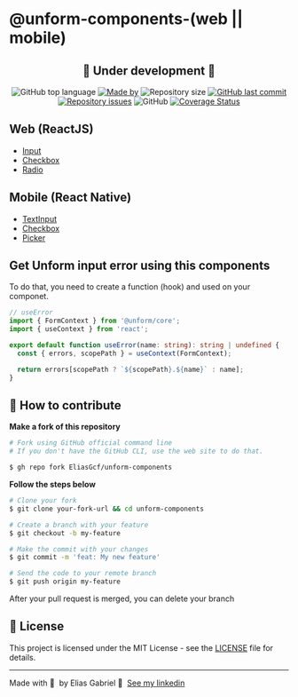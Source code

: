 # @unform-components-(web || mobile)

<h2 align="center">🚧 Under development 🚧</h2>

<p align="center">
  <img alt="GitHub top language" src="https://img.shields.io/github/languages/top/EliasGcf/unform-components">
  <a href="https://www.linkedin.com/in/eliasgcf/" target="_blank" rel="noopener noreferrer"><img alt="Made by" src="https://img.shields.io/badge/made%20by-Elias%20Gabriel-%239466FF"></a>
  <img alt="Repository size" src="https://img.shields.io/github/repo-size/EliasGcf/unform-components">
  <a href="https://github.com/EliasGcf/unform-components/commits/master"><img alt="GitHub last commit" src="https://img.shields.io/github/last-commit/EliasGcf/unform-components"></a>
  <a href="https://github.com/EliasGcf/unform-components/issues"><img alt="Repository issues" src="https://img.shields.io/github/issues/EliasGcf/unform-components"></a>
  <img alt="GitHub" src="https://img.shields.io/github/license/EliasGcf/unform-components">
  <a href='https://coveralls.io/github/EliasGcf/unform-components'><img src='https://coveralls.io/repos/github/EliasGcf/unform-components/badge.svg' alt='Coverage Status' /></a>
</p>

## Web (ReactJS)

- [Input](./packages/web/Input/README.md)
- [Checkbox](./packages/web/Checkbox/README.md)
- [Radio](./packages/web/Radio/README.md)

## Mobile (React Native)

- [TextInput](./packages/mobile/TextInput/README.md)
- [Checkbox](./packages/mobile/Checkbox/README.md)
- [Picker](./packages/mobile/Picker/README.md)

## Get Unform input error using this components

To do that, you need to create a function (hook) and used on your componet.

```ts
// useError
import { FormContext } from '@unform/core';
import { useContext } from 'react';

export default function useError(name: string): string | undefined {
  const { errors, scopePath } = useContext(FormContext);

  return errors[scopePath ? `${scopePath}.${name}` : name];
}
```

## 🤔 How to contribute

**Make a fork of this repository**

```bash
# Fork using GitHub official command line
# If you don't have the GitHub CLI, use the web site to do that.

$ gh repo fork EliasGcf/unform-components
```

**Follow the steps below**

```bash
# Clone your fork
$ git clone your-fork-url && cd unform-components

# Create a branch with your feature
$ git checkout -b my-feature

# Make the commit with your changes
$ git commit -m 'feat: My new feature'

# Send the code to your remote branch
$ git push origin my-feature
```

After your pull request is merged, you can delete your branch

## 📝 License

This project is licensed under the MIT License - see the [LICENSE](LICENSE) file for details.

---

Made with 💜 &nbsp;by Elias Gabriel 👋 &nbsp;[See my linkedin](https://www.linkedin.com/in/eliasgcf/)
